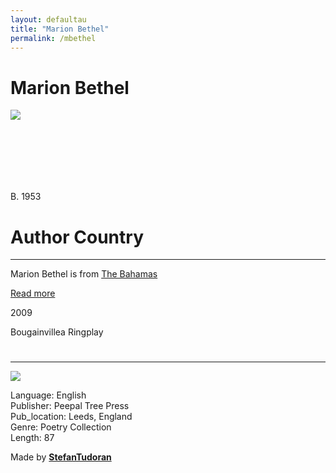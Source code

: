 ```yaml
---
layout: defaultau
title: "Marion Bethel"
permalink: /mbethel
---
```

<!-- partial:index.partial.html -->
<div class="content">
    <h1>Marion Bethel</h1>
    <div class="quote">
        <div><img src="https://repeatingislands.files.wordpress.com/2014/06/tumblr_m86fnhqyom1qer96ro1_500.jpg" class="logo"></div>
    </div>
    <div class="timeline">
        <div style="padding-bottom:100px;"></div>
        <div class="block">
            <div class="date right"><p class="right"> B. 1953 </p></div>
            <div class="dot"></div>
            <div class="left first">
            <div class="author_country">
                <h1>Author Country</h1><hr>
          <div class="aclocation"> <p>Marion Bethel is from <a href="http://localhost:4000/19">The Bahamas</a></p></div>
              <div class="acreadmore">  <a href="https://en.wikipedia.org/wiki/Marion_Bethel" target="_blank">Read more</a></div>
            </div>
            </div>
        </div>
        <div class="block">
            <div class="date left"><p class="left">2009</p>Bougainvillea Ringplay</div>
            <div class="dot"></div>
            <div class="right">
                <h1></h1><hr>
                <p><img src="https://www.peepaltreepress.com/sites/default/files/styles/book_cover_large/public/9781845230845.jpg?itok=UVk_clWb"></p>
                <p>
                Language: English<br/>
                Publisher: Peepal Tree Press<br/>
                Pub_location: Leeds, England<br/>
                Genre: Poetry Collection<br/>
                Length: 87</p>
            </div>
        </div>
        <div id="footer">
        <p id="copyright">Made by&nbsp;<strong><a href="https://www.linkedin.com/in/nicolae-stefan-tudoran-b02291127/" target="_blank">StefanTudoran</a></strong></p>
    </div>
</div>
<!-- partial -->
  <script src='https://cdnjs.cloudflare.com/ajax/libs/jquery/3.1.1/jquery.min.js'></script><script  src="assets/js/authorscript.js"></script>
